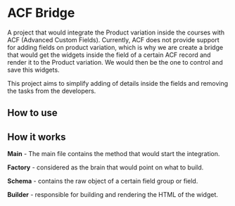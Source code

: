 # ACF Bridge

A project that would integrate the Product variation inside the courses with ACF (Advanced Custom Fields). Currently, ACF does not provide support for adding fields on product variation, which is why we are create a bridge that would get the widgets inside the field of a certain ACF record and render it to the Product variation. We would then be the one to control and save this widgets.

This project aims to simplify adding of details inside the fields and removing the tasks from the developers.

## How to use




## How it works

**Main** - The main file contains the method that would start the integration.

**Factory** - considered as the brain that would point on what to build.

**Schema** - contains the raw object of a certain field group or field.

**Builder** - responsible for building and rendering the HTML of the widget. 